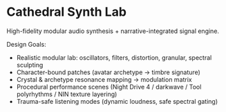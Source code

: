 # Cathedral Synth Lab

High-fidelity modular audio synthesis + narrative-integrated signal engine.

Design Goals:
- Realistic modular lab: oscillators, filters, distortion, granular, spectral sculpting
- Character-bound patches (avatar archetype → timbre signature)
- Crystal & archetype resonance mapping → modulation matrix
- Procedural performance scenes (Night Drive 4 / darkwave / Tool polyrhythms / NIN texture layering)
- Trauma-safe listening modes (dynamic loudness, safe spectral gating)

